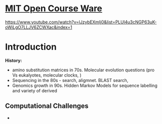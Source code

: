 # [MIT Open Course Ware](https://ocw.mit.edu/courses/electrical-engineering-and-computer-science/6-096-algorithms-for-computational-biology-spring-2005/index.htm)

https://www.youtube.com/watch?v=lJzybEXmIj0&list=PLUl4u3cNGP63uK-oWiLgO7LLJV6ZCWXac&index=1

# Introduction
**History:**
- amino substitution matrices in 70s. Molecular evolution questions (pro Vs eukalyotes, molecular clocks, )
- Sequencing in the 80s - search, aligmnet. BLAST search, 
- Genomics growth in 90s. Hidden Markov Models for sequence labelling and variety of derived


## Computational Challenges
- 
